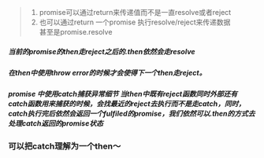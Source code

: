 > 1. promise可以通过return来传递值而不是一直resolve或者reject   
> 2. 也可以通过return 一个promise 执行resolve/reject来传递数据   
甚至是promise.resolve     

##### 当前的promise的then走reject之后的.then依然会走resolve   
#####  在then中使用throw error的时候才会使得下一个then走reject。   
##### promise 中使用catch捕获异常细节   当then中既有reject函数同时外部还有catch函数用来捕获的时候，会找最近的reject去执行而不是走catch，同时，catch执行完后依然会返回一个fulfiled的promise，我们依然可以.then的方式去处理catch返回的promise状态   
### 可以把catch理解为一个then～